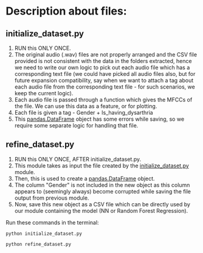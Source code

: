 # Description about files:
## initialize_dataset.py
1. RUN this ONLY ONCE.
2. The original audio (.wav) files are not properly arranged and the CSV file provided is not consistent with the data in the folders extracted, hence we need to write our own logic to pick out each audio file which has a corresponding text file (we could have picked all audio files also, but for future expansion compatibility, say when we want to attach a tag about each audio file from the corresponding text file - for such scenarios, we keep the current logic).
3. Each audio file is passed through a function which gives the MFCCs of the file. We can use this data as a feature, or for plotting.
4. Each file is given a tag - Gender + Is_having_dysarthria
5. This [pandas.DataFrame](https://pandas.pydata.org/docs/reference/api/pandas.DataFrame.html) object has some errors while saving, so we require some separate logic for handling that file.

## refine_dataset.py
1. RUN this ONLY ONCE, AFTER initialize_dataset.py.
1. This module takes as input the file created by the [initialize_dataset.py](https://github.com/AnshumanAryan24/YANTRA_Hackathon-API/blob/main/api/initialize_dataset.py) module.
2. Then, this is used to create a [pandas.DataFrame](https://pandas.pydata.org/docs/reference/api/pandas.DataFrame.html) object.
3. The column "Gender" is not included in the new object as this column appears to (seemingly always) become corrupted while saving the file output from previous module.
4. Now, save this new object as a CSV file which can be directly used by our module containing the model (NN or Random Forest Regression).

Run these commands in the terminal:
```
python initialize_dataset.py
```
```
python refine_dataset.py
```
